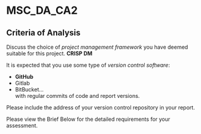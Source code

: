 # MSC_DA_CA2

## Criteria of Analysis 

Discuss the choice of *project management framework* you have deemed suitable for this project.
**CRISP DM**

It is expected that you use some type of *version control software*: 
- **GitHub**
- Gitlab
- BitBucket...<br>
with regular commits of code and report versions. 

Please include the address of your version control repository in your report.

Please view the Brief Below for the detailed requirements for your assessment.

